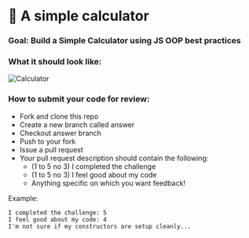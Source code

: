 # 🔢  A simple calculator

### Goal: Build a Simple Calculator using JS OOP best practices

### What it should look like:

![Calculator](calculator.jpg)

### How to submit your code for review:

- Fork and clone this repo
- Create a new branch called answer
- Checkout answer branch
- Push to your fork
- Issue a pull request
- Your pull request description should contain the following:
  - (1 to 5 no 3) I completed the challenge
  - (1 to 5 no 3) I feel good about my code
  - Anything specific on which you want feedback!

Example:
```
I completed the challenge: 5
I feel good about my code: 4
I'm not sure if my constructors are setup cleanly...
```
